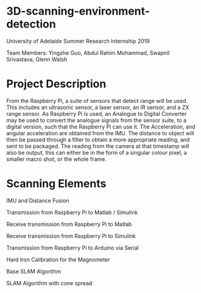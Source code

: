 # 3D-scanning-environment-detection
University of Adelaide Summer Research Internship 2019

Team Members: Yingzhe Guo, Abdul Rahim Mohammad, Swapnil Srivastava, Glenn Walsh

# Project Description
From the Raspberry Pi, a suite of sensors that detect range will be used. This
includes an ultrasonic sensor, a laser sensor, an IR sensor, and a ZX range sensor. As Raspberry Pi
is used, an Analogue to Digital Converter may be used to convert the analogue signals from the
sensor suite, to a digital version, such that the Raspberry Pi can use it. The Acceleration, and angular
acceleration are obtained from the IMU. The distance to object will then be
passed through a filter to obtain a more appropriate reading, and sent to be packaged. The reading
from the camera at that timestamp will also be output, this can either be in the form of a singular
colour pixel, a smaller macro shot, or the whole frame.

# Scanning Elements
IMU and Distance Fusion

Transmission from Raspberry Pi to Matlab / Simulink

Receive transmission from Raspberry Pi to Matlab

Receive transmission from Raspberry Pi to Simulink

Transmission from Raspberry Pi to Arduino via Serial

Hard Iron Calibration for the Magnometer

Base SLAM Algorithm

SLAM Algorithm with cone spread

